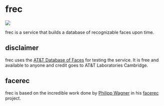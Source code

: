 frec
====

[<img src="https://secure.travis-ci.org/heynemann/frec.png?branch=master">](http://travis-ci.org/heynemann/frec)

frec is a service that builds a database of recognizable faces upon time.

disclaimer
----------

frec uses the [AT&T Database of
Faces](http://www.cl.cam.ac.uk/research/dtg/attarchive/facedatabase.html) for
testing the service. It is free and available to anyone and credit goes to AT&T
Laboratories Cambridge.

facerec
-------

frec is based on the incredible work done by [Philipp
Wagner](https://github.com/bytefish) in his
[facerec](https://github.com/bytefish/facerec) project.
